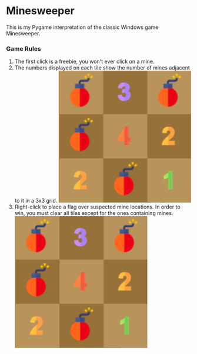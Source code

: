 # Minesweeper

This is my Pygame interpretation of the classic Windows game Minesweeper.

### Game Rules
1. The first click is a freebie, you won't ever click on a mine.
2. The numbers displayed on each tile show the number of mines adjacent to it in a 3x3 grid. 
![Minesweeper](images/openedGrid.png)
3. Right-click to place a flag over suspected mine locations. In order to win, you must clear all tiles except for the ones containing mines. 
![Minesweeper](images/openedGrid.png)
